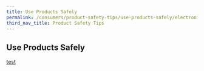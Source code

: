 ```yaml
---
title: Use Products Safely
permalink: /consumers/product-safety-tips/use-products-safely/electronics-and-appliance-safety/test
third_nav_title: Product Safety Tips
---
```

## Use Products Safely

[test](/consumers/product-safety-tips/use-products-safely/electronics-and-appliance-safety/test) 
